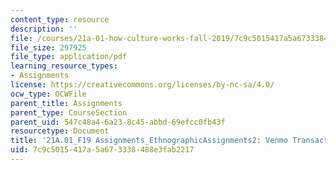 ```yaml
---
content_type: resource
description: ''
file: /courses/21a-01-how-culture-works-fall-2019/7c9c5015417a5a673338488e3fab2217_MIT21A_01F19_Assignment2_Ex2.pdf
file_size: 297925
file_type: application/pdf
learning_resource_types:
- Assignments
license: https://creativecommons.org/licenses/by-nc-sa/4.0/
ocw_type: OCWFile
parent_title: Assignments
parent_type: CourseSection
parent_uid: 547c48a4-6a23-8c45-abbd-69efcc0fb43f
resourcetype: Document
title: '21A.01_F19 Assignments_EthnographicAssignments2: Venmo Transactions'
uid: 7c9c5015-417a-5a67-3338-488e3fab2217
---
```

